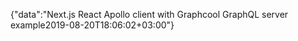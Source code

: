 {"data":"Next.js React Apollo client with Graphcool GraphQL server example2019-08-20T18:06:02+03:00"}
